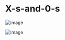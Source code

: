 # X-s-and-0-s

![image](https://github.com/user-attachments/assets/653588e4-235d-4f66-b2d9-5530e048c3b1)

![image](https://github.com/user-attachments/assets/1981cb1e-32a0-4ece-ac48-883aad203065)
